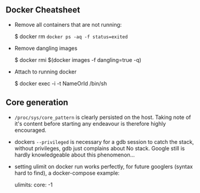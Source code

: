 ## Docker Cheatsheet

* Remove all containers that are not running:

    $ docker rm `docker ps -aq -f status=exited`

* Remove dangling images

    $ docker rmi $(docker images -f dangling=true -q)

* Attach to running docker

    $ docker exec -i -t NameOrId /bin/sh

## Core generation

  * `/proc/sys/core_pattern` is clearly persisted on the host. Taking note of
    it's content before starting any endeavour is therefore highly encouraged.
  * dockers `--privileged` is necessary for a gdb session to catch the stack,
    without privileges, gdb just complains about No stack. Google still is
    hardly knowledgeable about this phenomenon...
  * setting ulimit on docker run works perfectly, for future googlers (syntax hard to find),
    a docker-compose example:

    ulimits:
          core: -1
